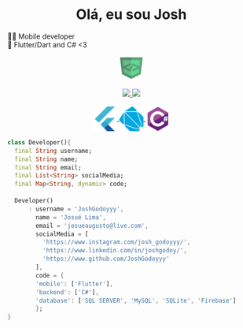 <h1 align="center">Olá, eu sou Josh</h1>

🧑‍💻 Mobile developer<br>
🧠 Flutter/Dart and C# <3

<div align="center">
  <img align="center" alt="Josh-Dev" height="50" width="50" src="https://raw.githubusercontent.com/devicons/devicon/master/icons/devicon/devicon-original.svg">
</div>

<br>

<div align="center">
  <a href="https://github.com/JoshGodoyyy">
  <img height="180em" src="https://github-readme-stats-sigma-five.vercel.app/api?username=JoshGodoyyy&show_icons=true&theme=dark&include_all_commits=true&count_private=true"/>
  <img height="180em" src="https://github-readme-stats-sigma-five.vercel.app/api/top-langs/?username=JoshGodoyyy&layout=compact&langs_count=16&theme=dark"/>
</div>

<div align="center" style="display: inline_block"><br>
  <img align="center" alt="Josh-Fl" height="50" width="50" src="https://raw.githubusercontent.com/devicons/devicon/master/icons/flutter/flutter-original.svg">
  <img align="center" alt="Josh-Dr" height="50" width="50" src="https://raw.githubusercontent.com/devicons/devicon/master/icons/dart/dart-plain.svg">
  <img align="center" alt="Josh-Cs" height="50" width="50" src="https://raw.githubusercontent.com/devicons/devicon/master/icons/csharp/csharp-original.svg">
</div>

```dart
class Developer(){
  final String username;
  final String name;
  final String email;
  final List<String> socialMedia;
  final Map<String, dynamic> code;
  
  Developer()
      : username = 'JoshGodoyyy',
        name = 'Josué Lima',
        email = 'josueaugusto@live.com',
        socialMedia = [
          'https://www.instagram.com/josh_godoyyy/',
          'https://www.linkedin.com/in/joshgodoy/',
          'https://www.github.com/JoshGodoyyy'
        ],
        code = {
        'mobile': ['Flutter'],
        'backend': ['C#'],
        'database': ['SQL SERVER', 'MySQL', 'SQLite', 'Firebase']
        };
}
```
